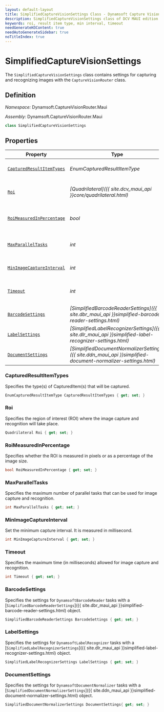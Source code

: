 ```yaml
---
layout: default-layout
title: SimplifiedCaptureVisionSettings Class - Dynamsoft Capture Vision MAUI Edition
description: SimplifiedCaptureVisionSettings class of DCV MAUI edition provides settings for capturing and recognizing images with the CaptureVisionRouter class.
keywords: roi, result item type, min interval, timeout
needGenerateH3Content: true
needAutoGenerateSidebar: true
noTitleIndex: true
---
```


# SimplifiedCaptureVisionSettings

The `SimplifiedCaptureVisionSettings` class contains settings for capturing and recognizing images with the `CaptureVisionRouter` class.

## Definition

*Namespace:* Dynamsoft.CaptureVisionRouter.Maui

*Assembly:* Dynamsoft.CaptureVisionRouter.Maui

```csharp
class SimplifiedCaptureVisionSettings
```

## Properties

| Property | Type | Description |
| ---------- | ---- | ----------- |
| [`CapturedResultItemTypes`](#capturedresultitemtypes) | *EnumCapturedResultItemType* | Specifies the type(s) of CapturedItem(s) that will be captured. |
| [`Roi`](#roi) | *[Quadrilateral]({{ site.dcv_maui_api }}core/quadrilateral.html)* | Specifies the region of interest (ROI) where the image capture and recognition will take place. |
| [`RoiMeasuredInPercentage`](#roimeasuredinpercentage) | *bool* | Specifies whether the ROI is measured in pixels or as a percentage of the image size. |
| [`MaxParallelTasks`](#maxparalleltasks) | *int* | Specifies the maximum number of parallel tasks that can be used for image capture and recognition. |
| [`MinImageCaptureInterval`](#minimagecaptureinterval) | *int* | Set the minimum capture interval. It is measured in millisecond. |
| [`Timeout`](#timeout) | *int* | Specifies the maximum time (in milliseconds) allowed for image capture and recognition. |
| [`BarcodeSettings`](#barcodesettings) | *[SimplifiedBarcodeReaderSettings]({{ site.dbr_maui_api }}simplified-barcode-reader-settings.html)* | Specifies the settings for `DynamsoftBarcodeReader` tasks. |
| [`LabelSettings`](#labelsettings) | *[SimplifiedLabelRecognizerSettings]({{ site.dlr_maui_api }}simplified-label-recognizer-settings.html)* | Specifies the settings for `DynamsoftLabelRecognizer` tasks. |
| [`DocumentSettings`](#documentsettings) | *[SimplifiedDocumentNormalizerSettings]({{ site.ddn_maui_api }}simplified-document-normalizer-settings.html)* | Specifies the settings for `DynamsoftDocumentNormalizer` tasks. |

### CapturedResultItemTypes

Specifies the type(s) of CapturedItem(s) that will be captured.

```csharp
EnumCapturedResultItemType CapturedResultItemTypes { get; set; }
```

### Roi

Specifies the region of interest (ROI) where the image capture and recognition will take place.

```csharp
Quadrilateral Roi { get; set; }
```

### RoiMeasuredInPercentage

Specifies whether the ROI is measured in pixels or as a percentage of the image size.

```csharp
bool RoiMeasuredInPercentage { get; set; }
```

### MaxParallelTasks

Specifies the maximum number of parallel tasks that can be used for image capture and recognition.

```csharp
int MaxParallelTasks { get; set; }
```

### MinImageCaptureInterval

Set the minimum capture interval. It is measured in millisecond.

```csharp
int MinImageCaptureInterval { get; set; }
```

### Timeout

Specifies the maximum time (in milliseconds) allowed for image capture and recognition.

```csharp
int Timeout { get; set; }
```

### BarcodeSettings

Specifies the settings for `DynamsoftBarcodeReader` tasks with a [`SimplifiedBarcodeReaderSettings`]({{ site.dbr_maui_api }}simplified-barcode-reader-settings.html) object.

```csharp
SimplifiedBarcodeReaderSettings BarcodeSettings { get; set; }
```

### LabelSettings

Specifies the settings for `DynamsoftLabelRecognizer` tasks with a [`SimplifiedLabelRecognizerSettings`]({{ site.dlr_maui_api }}simplified-label-recognizer-settings.html) object.

```csharp
SimplifiedLabelRecognizerSettings LabelSettings { get; set; }
```

### DocumentSettings

Specifies the settings for `DynamsoftDocumentNormalizer` tasks with a [`SimplifiedDocumentNormalizerSettings`]({{ site.ddn_maui_api }}simplified-document-normalizer-settings.html) object.

```csharp
SimplifiedDocumentNormalizerSettings DocumentSettings{ get; set; }
```
